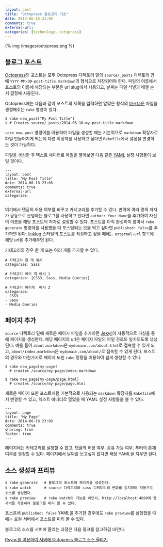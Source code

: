 ```yaml
---
layout: post
title: "Octopress 블로깅의 기초"
date: 2014-06-18 23:08
comments: true
external-url:
categories: [technology, octopress]
---
```


{% img /images/octopress.png %}

## 블로그 포스트

[Octopress](http://www.octopress.org/)의 포스트는  모두 Octopress 디렉토리 밑의 `source/_posts` 디렉토리 안에 `YYYY-MM-DD-post-title.markdown`의 형식으로 저장되어야 한다. 파일의 이름에서 포스트의 이름에 해당되는 부분은 url slug에서 사용되고, 날짜는 파일 식별과 배열 순서 결정에 사용된다. 

<!--more-->

Octopress에는 다음과 ​같이 포스트의 제목을 입력하면 알맞은 형식의 [마크다운](http://en.wikipedia.org/wiki/Markdown) 파일을 생성해주는 `rake` 명령이 있다.

``` shell-session
$ rake new_post["My Post Title"]
$ # Creates source/_posts/2014-06-18-my-post-title.markdown
```

`rake new_post` 명령어를 이용하여 파일을 생성할 때는 기본적으로 `markdown` 확장자로 파일 만들어지게 되는데 다른 확장자를 사용하고 싶다면 `Rakefile`에서 설정을 변경하는 것이 가능하다.

파일을 생성한 후 텍스트 에디터로 파일을 열어보면 다음 같은 [YAML](http://en.wikipedia.org/wiki/YAML) 설정 사항들이 보일 것이다.

``` text
---
layout: post
title: "My Post Title"
date: 2014-06-18 23:08
comments: true
external-url
categories:
---
```

여기에서 댓글의 허용 여부를 바꾸고 카테고리를 추가할 수 있다. 만약에 여러 명의 저자가 공동으로 운영하는 블로그를 사용하고 있다면 `author: Your Name`을 추가하여 자신의 이름을 해당 포스트의 저자로 설정할 수 있다. 포스트를 아직 완성하지 않아서 `rake generate` 명령어를 사용했을 때 포스팅되는 것을 막고 싶다면 `published: false`를 추가하면 된다. [linklog](http://en.wikipedia.org/wiki/Linklog) 스타일의 포스트를 작성하고 싶을 때에는 `external-url` 항목에 해당 url을 추가해주면 된다.

카테고리의 경우 한 개 또는 여러 개를 추가할 수 있다.

``` text
# 카테고리 한 개 예시
categories: Sass
 
# 카테고리 여러 개 예시 1
categories: [CSS3, Sass, Media Queries]
 
# 카테고리 여러개  예시 2
categories:
- CSS3
- Sass
- Media Queries
```

## 페이지 추가

`source` 디렉토리 밑에 새로운 페이지 파일을 추가하면 [Jekyll](http://jekyllrb.com/)이 자동적으로 파싱을 통해 페이지를 생성한다. 해당 페이지의 url은 페이지 파일의 파일 경로와 일치되도록 생성된다. 예를 들어 `about.markdown`은 `mydomain.com/about.html`로 접속할 수 있게 되고, `about/index.markdown`은 `mydomain.com/about/`로 접속할 수 있게 된다. 포스트의 경우와 마찬가지로 페이지 또한 `rake` 명령을 이용하여 쉽게 생성할 수 있다.

``` shell-session
$ rake new_page[my-page]
  # creates /source/my-page/index.markdown

$ rake new_page[my-page/page.html]
  # creates /source/my-page/page.html
```

새로운 페이지 또한 포스트처럼 기본적으로 사용되는 `markdown` 확장자를 `Rakefile`에서 변경할 수 있고, 텍스트 에디터로 열었을 때 YAML 설정 사항들을 볼 수 있다.

``` text
---
layout: page
title: "My Page"
date: 2014-06-18 23:08
comments: true
sharing: true
footer: true
---
```

페이지에는 카테고리를 설정할 수 없고, 댓글의 허용 여부, 공유 가능 여부, 푸터의 존재 여부를 결정할 수 있다. 페이지에서 날짜를 보고싶지 않다면 해당 YAML을 지우면 된다.

## 소스 생성과 프리뷰

``` shell-session
$ rake generate   # 블로그의 포스트와 페이지를 생성한다.
$ rake watch      # source 디렉토리와 sass 디렉토리의 변화를 감지하여 자동으로 소스를 생성한다.
$ rake preview    # rake watch의 기능을 하면서, http://localhost:4000에 웹서버를 가동하여 블로그를 미리 볼 수 있다.
```

포스트에 `published: false` YAML을 추가한 경우에도 `rake preview`를 실행했을 때에는 로컬 서버에서 포스트를 미리 볼 수 있다.

블로그의 소스를 서버에 올리는 과정은 다음 링크를 참고하길 바란다.

[Rsync를 이용하여 서버에 Octopress 블로그 소스 올리기](/blog/2014/06/16/deploy-octopress-with-rsync/)



